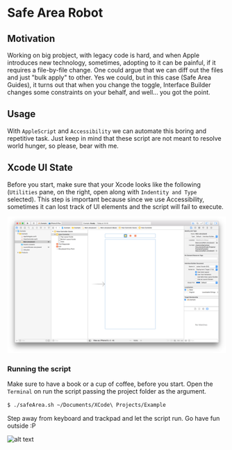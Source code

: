 # Safe Area Robot

## Motivation

Working on big probject, with legacy code is hard, and when Apple introduces new technology, sometimes, adopting to it can be painful, if it requires a file-by-file change.
One could argue that we can diff out the files and just "bulk apply" to other. Yes we could, but in this case (Safe Area Guides), it turns out that when you change the toggle, Interface Builder changes some constraints on your behalf, and well... you got the point.

## Usage

With `AppleScript` and `Accessibility` we can automate this boring and repetitive task.
Just keep in mind that these script are not meant to resolve world hunger, so please, bear with me.

## Xcode UI State

Before you start, make sure that your Xcode looks like the following (`Utilities` pane, on the right, open along with `Indentity and Type` selected).
This step is important because since we use Accessibility, sometimes it can lost track of UI elements and the script will fail to execute.

![alt text](xcode-ui-state.png "Xcode UI State")

### Running the script

Make sure to have a book or a cup of coffee, before you start.
Open the `Terminal` on run the script passing the project folder as the argument.

```bash
$ ./safeArea.sh ~/Documents/XCode\ Projects/Example
```

Step away from keyboard and trackpad and let the script run.
Go have fun outside :P

![alt text](script-running.gif "Script in action!")